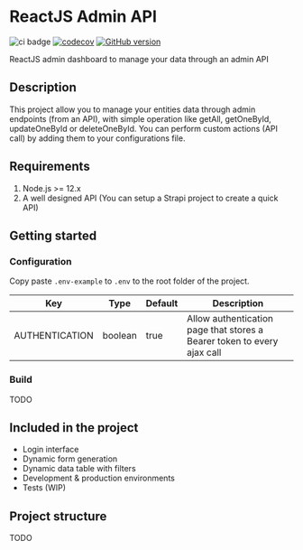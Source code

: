 # ReactJS Admin API

![ci badge](https://github.com/syskin/admin-api-dashboard/workflows/CI/badge.svg)
[![codecov](https://codecov.io/gh/syskin/admin-api-dashboard/branch/main/graph/badge.svg?token=4K00GAQQSQ)](https://codecov.io/gh/syskin/admin-api-dashboard)
[![GitHub version](https://img.shields.io/badge/version-v1.0.0-blue.svg)](https://github.com/syskin/admin-api-dashboard)

ReactJS admin dashboard to manage your data through an admin API

## Description

This project allow you to manage your entities data through admin endpoints (from an API), with simple operation like getAll, getOneById, updateOneById or deleteOneById. You can perform custom actions (API call) by adding them to your configurations file.

## Requirements
1. Node.js >= 12.x
2. A well designed API (You can setup a Strapi project to create a quick API)

## Getting started

### Configuration

Copy paste `.env-example` to `.env` to the root folder of the project.

|Key|Type|Default|Description|
|---|----|-------|-----------|
|AUTHENTICATION|boolean|true|Allow authentication page that stores a Bearer token to every ajax call|

### Build
TODO

## Included in the project
- Login interface
- Dynamic form generation
- Dynamic data table with filters
- Development & production environments
- Tests (WIP)

## Project structure
 
TODO
